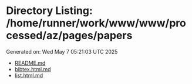 # Directory Listing: /home/runner/work/www/www/processed/az/pages/papers
Generated on: Wed May  7 05:21:03 UTC 2025

- [README.md](README.md)
- [bibtex.html.md](bibtex.html.md)
- [list.html.md](list.html.md)
